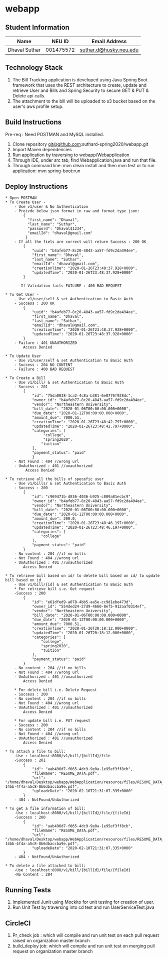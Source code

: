 # webapp

## Student Information

| Name | NEU ID | Email Address |
| --- | --- | --- |
| Dhaval Suthar | 001475572 | suthar.d@husky.neu.edu |

## Technology Stack

 1. The Bill Tracking application is developed using Java Spring Boot framework that uses the REST architecture to create,
    update and retrieve User and Bills and Spring Security to secure GET & PUT & Delete api calls.
 2. The attachment to the bill will be uploaded to s3 bucket based on the user's aws profile setup. 

## Build Instructions

Pre-req : Need POSTMAN and MySQL installed.
 1. Clone repository git@github.com:suthard-spring2020/webapp.git
 2. Import Maven dependencies
 3. Run application by traversing to webapp/Webapplication
 4. Through IDE, under src tab, find Webapplication.java and run that file.
 5. Through command line: mvn clean install and then mvn test or to run application: mvn spring-boot:run

## Deploy Instructions
    * Open POSTMAN
    * To Create User -
        - Use v1/user & No Authentication 
        - Proivde below json format in raw and format type json:
            {
              "first_name": "Dhaval",
              "last_name": "Suthar",
              "password": "Dhaval$1234",
              "emailId": "dhaval@gmail.com"
             }
        - If all the fiels are correct will return Success : 200 OK
            {
                "uuid": "b4afeb77-8c20-4843-aa57-fd9c2da494ee",
                "first_name": "Dhaval",
                "last_name": "Suthar",
                "emailId": "dhaval@gmail.com",
                "creationTime": "2020-01-26T23:48:37.928+0000",
                "updatedTime": "2020-01-26T23:48:37.928+0000"
            }
            
         - If Validation fails FAILURE : 400 BAD REQUEST
    
    * To Get User -
        - Use v1/user/self & set Authentication to Basic Auth
        - Success : 200 OK
            {
                "uuid": "b4afeb77-8c20-4843-aa57-fd9c2da494ee",
                "first_name": "Dhaval",
                "last_name": "Suthar",
                "emailId": "dhaval@gmail.com",
                "creationTime": "2020-01-26T23:48:37.928+0000",
                "updatedTime": "2020-01-26T23:48:37.928+0000"
            }
        - Failure : 401 UNAUTHORIZED     
            Access Denied
            
    * To Update User
        - Use v1/user/self & set Authentication to Basic Auth
        - Success : 204 NO CONTENT
        - Failure : 400 BAD REQUEST
        
    * To Create a Bill 
        - Use v1/bill/ & set Authentication to Basic Auth
        - Success : 201
            {
                "id": "75da0038-1ca2-4c8a-b381-6e8776f928dc",
                "owner_id": "b4afeb77-8c20-4843-aa57-fd9c2da494ee",
                "vendor": "Northeastern University",
                "bill_date": "2020-01-06T00:00:00.000+0000",
                "due_date": "2020-01-12T00:00:00.000+0000",
                "amount_due": 7000.51,
                "creationTime": "2020-01-26T23:48:42.797+0000",
                "updatedTime": "2020-01-26T23:48:42.797+0000",
                "categories": [
                     "college",
                     "spring2020",
                    "tuition"
                ],
                "payment_status": "paid"
                }
        - Not Found : 404 //wrong url
        - UnAuthorized : 401 //unauthorized
             Access Denied
                
    * To retrieve all the bills of specefic user
        - Use v1/bills/ & set Authentication to Basic Auth
        - Success : 200 
            {
                "id": "c969471b-d836-4036-b925-c809a81ecbc9",
                "owner_id": "b4afeb77-8c20-4843-aa57-fd9c2da494ee",
                "vendor": "Northeastern University",
                "bill_date": "2020-01-06T00:00:00.000+0000",
                "due_date": "2020-01-12T00:00:00.000+0000",
                "amount_due": 200.0,
                "creationTime": "2020-01-26T23:48:46.197+0000",
                "updatedTime": "2020-01-26T23:48:46.197+0000",
                "categories": [
                    "college"
                ],
                "payment_status": "paid"
            }
        - No content : 204 //if no bills        
        - Not Found : 404 //wrong url
        - UnAuthorized : 401 //unauthorized
            Access Denied
            
    * To retrieve bill based on id/ to delete bill based on id/ to update bill based on id
        - Use v1/bill/{id] & set Authentication to Basic Auth
        * For retrieve bill i.e. Get request
        -Success : 200
            {
                "id": "e61dfed9-a078-4bb5-aa5e-cc9d1ebe473d",
                "owner_id": "554ded24-27d9-4660-8ef5-912aaf0314ef",
                "vendor": "Northeastern University",
                "bill_date": "2020-01-06T00:00:00.000+0000",
                "due_date": "2020-01-12T00:00:00.000+0000",
                "amount_due": 7000.51,
                "creationTime": "2020-01-26T20:18:12.000+0000",
                "updatedTime": "2020-01-26T20:18:12.000+0000",
                "categories": [
                    "college",
                    "spring2020",
                    "tuition"
                ],
                "payment_status": "paid"
            }
        - No content : 204 //if no bills        
        - Not Found : 404 //wrong url
        - UnAuthorized : 401 //unauthorized
            Access Denied
                 
        * For delete bill i.e. Delete Request
        - Success : 200
        - No content : 204 //if no bills        
        - Not Found : 404 //wrong url
        - UnAuthorized : 401 //unauthorized
            Access Denied
        
        * For update bill i.e. PUT request
        - Success : 200
        - No content : 204 //if no bills        
        - Not Found : 404 //wrong url
        - UnAuthorized : 401 //unauthorized
            Access Denied
        
    * To attach a file to bill:
        -Use : localhost:8080/v1/bill/{billId}/file
        -Success : 201
            {
                "id": "aab496d7-f065-4dc9-9e0a-1e95ef3ff8cb",
                "fileName": "RESUME_DATA.pdf",
                "url": "/home/dhaval/Desktop/webapp/WebApplication/resource/files/RESUME_DATA_486b3dac-14bb-4f4a-a5c8-8b6dbaccba9e.pdf",
                "uploadeDate": "2020-02-10T21:31:07.335+0000"
            }
        - 404 : NotFound/UnAuthorized
        
    * To get a file information of bill:
        -Use : localhost:8080/v1/bill/{billId}/file/{fileId}
        -Success : 200
            {
                "id": "aab496d7-f065-4dc9-9e0a-1e95ef3ff8cb",
                "fileName": "RESUME_DATA.pdf",
                "url": "/home/dhaval/Desktop/webapp/WebApplication/resource/files/RESUME_DATA_486b3dac-14bb-4f4a-a5c8-8b6dbaccba9e.pdf",
                "uploadeDate": "2020-02-10T21:31:07.335+0000"
            }
        - 404 : NotFound/UnAuthorized
    
    * To delete a file attached to bill:
        -Use : localhost:8080/v1/bill/{billId}/file/{fileId}
        -No Content : 204 
        
## Running Tests

1. Implemented Junit using Mockito for unit testing for creation of user.
2. Run Unit Test by traversing into cd test and run UserServiceTest.java

## CircleCI
1. Pr_check job : which will compile and run unit test on each pull request raised on organization master branch
2. build_deploy job: which will compile and run unit test on merging pull request on organization master branch
      
        

